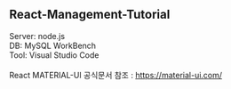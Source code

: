 ## React-Management-Tutorial
Server: node.js <br>
DB: MySQL WorkBench <br>
Tool: Visual Studio Code <br>
<br>
React MATERIAL-UI 공식문서 참조 : https://material-ui.com/
